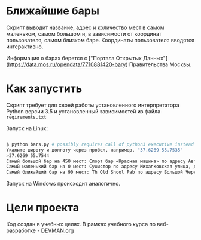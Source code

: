 # Ближайшие бары

Скрипт выводит название, адрес и количество мест в самом маленьком, самом большом и, в зависимости от координат пользователя, самом близком баре. Координаты пользователя вводятся интерактивно.

Информация о барах берется с ["Портала Открытых Данных"] (https://data.mos.ru/opendata/7710881420-bary) Правительства Москвы.

# Как запустить

Скрипт требует для своей работы установленного интерпретатора Python версии 3.5 и установленный зависимостей из файла `reqirements.txt`

Запуск на Linux:

```bash

$ python bars.py # possibly requires call of python3 executive instead of just python
Укажите широту и долготу через пробел, например, "37.6269 55.7535"
>37.6269 55.7544        
Самый большой бар на 450 мест: Спорт бар «Красная машина» по адресу Автозаводская улица, дом 23, строение 1
Самый маленький бар на 0 мест: Сушистор по адресу Михалковская улица, дом 8
Самый ближайший бар на 90 мест: Th Old Shool Pab по адресу Большой Черкасский переулок, дом 15-17, строение 1
```

Запуск на Windows происходит аналогично.

# Цели проекта

Код создан в учебных целях. В рамках учебного курса по веб-разработке - [DEVMAN.org](https://devman.org)
